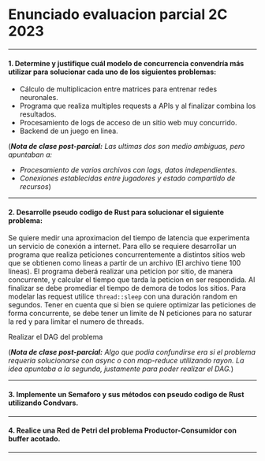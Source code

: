 #  Enunciado evaluacion parcial 2C 2023 

---

#### 1. Determine y justifique cuál modelo de concurrencia convendría más utilizar para solucionar cada uno de los siguientes problemas:

- Cálculo de multiplicacion entre matrices para entrenar redes neuronales.
- Programa que realiza multiples requests a APIs y al finalizar combina los resultados.
- Procesamiento de logs de acceso de un sitio web muy concurrido.
- Backend de un juego en linea.


(***Nota de clase post-parcial:*** *Las ultimas dos son medio ambiguas, pero apuntaban a:*
- *Procesamiento de varios archivos con logs, datos independientes.*
- *Conexiones establecidas entre jugadores y estado compartido de recursos*)

---

#### 2. Desarrolle pseudo codigo de Rust para solucionar el siguiente problema:

Se quiere medir una aproximacion del tiempo de latencia que experimenta un servicio de conexión a internet.
Para ello se requiere desarrollar un programa que realiza peticiones concurrentemente a distintos sitios web que se obtienen como lineas a partir de un archivo (El archivo tiene 100 lineas).
El programa deberá realizar una peticion por sitio, de manera concurrente, y calcular el tiempo que
tarda la peticion en ser respondida. Al finalizar se debe promediar el tiempo de demora de todos los sitios.
Para modelar las request utilice `thread::sleep` con una duración random en segundos.
Tener en cuenta que si bien se quiere optimizar las peticiones de forma concurrente, se debe tener un
limite de N peticiones para no saturar la red y para limitar el numero de threads.

Realizar el DAG del problema

(***Nota de clase post-parcial:*** *Algo que podia confundirse era si el problema requeria solucionarse con async o con map-reduce utilizando rayon. La idea apuntaba a la segunda, justamente para poder realizar el DAG.*)

---

#### 3. Implemente un Semaforo y sus métodos con pseudo codigo de Rust utilizando Condvars.

---

#### 4. Realice una Red de Petri del problema Productor-Consumidor con buffer acotado.

---

